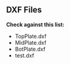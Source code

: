 
## DXF Files ##
**Check against this list:**
  - TopPlate.dxf
  - MidPlate.dxf
  - BotPlate.dxf
  - test.dxf
